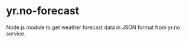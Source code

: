 yr.no-forecast
==============

Node.js module to get weather forecast data in JSON format from yr.no service.

